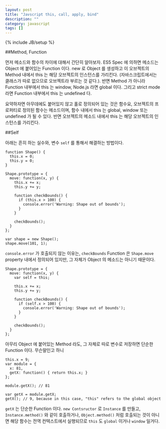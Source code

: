 ```yaml
---
layout: post
title: "Javscript this, call, apply, bind"
description: ""
category: javascript
tags: []
---
```

{% include JB/setup %}

##Method, Function

먼저 메소드와 함수의 차이에 대해서 간단히 알아보자. ES5 Spec 에 의하면 메소드는 Object 에 붙어있는 Function 이다. new 로 Object 를 생성하고 이 오브젝트의 Method 내에서 this 는 해당 오브젝트의 인스턴스를 가리킨다. (자바스크립트에서는 클래스가 따로 없으므로 오브젝트라 부르는 것 같다.). 반면 Method 가 아니라 Function 내부에서 this 는 window, Node.js 라면 global 이다. 그리고 strict mode 라면 Function 내부에서 this 는 undefined 다.

요약하자면 아무데에도 붙어있지 않고 홀로 정의되어 있는 것은 함수요, 오브젝트의 프로퍼티로 정의된 함수는 메소드이며,  함수 내에서 this 는 global, window 또는 undefined 가 될 수 있다. 반면 오브젝트의 메소드 내에서 this 는 해당 오브젝트의 인스턴스를 가리킨다. 

##Self

아래는 흔히 하는 실수와, 변수 `self` 를 통해서 해결하는 방법이다.

```
function Shape() {
  this.x = 0;
  this.y = 0;
}

Shape.prototype = {
  move: function(x, y) {
    this.x += x;
    this.y += y;
    
    function checkBounds() {
      if (this.x > 100) {
        console.error('Warning: Shape out of bounds');
      }
    }

    checkBounds();
  }
};

var shape = new Shape();
shape.move(101, 1);
```

`console.error` 가 호출되지 않는 이유는, `checkBounds` Function 은 `Shape.move` property 내에서 정의되어 있지만, 그 자체가 Object 의 메소드는 아니기 때문이다.

```
Shape.prototype = {
  move: function(x, y) {
    var self = this;

    this.x += x;
    this.y += y;
    
    function checkBounds() {
      if (self.x > 100) {
        console.error('Warning: Shape out of bounds');
      }
    }

    checkBounds();
  }
};
```

아무리 Object 에 붙어있는 Method 라도, 그 자체로 따로 변수로 저장하면 단순한 Function 이다. 무슨말인고 하니

```
this.x = 9; 
var module = {
  x: 81,
  getX: function() { return this.x; }
};

module.getX(); // 81

var getX = module.getX;
getX(); // 9, because in this case, "this" refers to the global object
```

`getX` 는 단순한 Function 이다. `new Contsructor` 로 `Instance` 를 만들고, `Instance.method()` 와 같이 호출하거나, `Object.method()` 처럼 호출되는 것이 아니면 해당 함수는 전역 컨텍스트에서 실행되므로 `this` 도 `global` 이거나 `window` 일거다. 